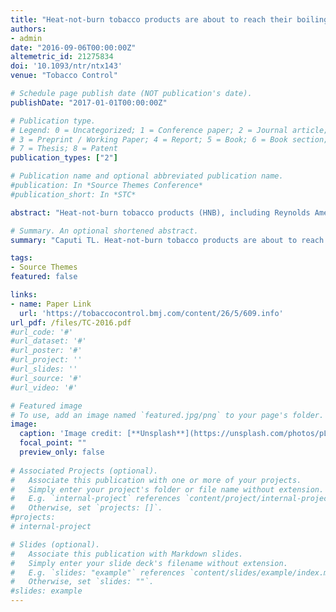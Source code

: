 ```yaml
---
title: "Heat-not-burn tobacco products are about to reach their boiling point"
authors:
- admin
date: "2016-09-06T00:00:00Z"
altemetric_id: 21275834
doi: '10.1093/ntr/ntx143'
venue: "Tobacco Control"

# Schedule page publish date (NOT publication's date). 
publishDate: "2017-01-01T00:00:00Z"

# Publication type.
# Legend: 0 = Uncategorized; 1 = Conference paper; 2 = Journal article;
# 3 = Preprint / Working Paper; 4 = Report; 5 = Book; 6 = Book section;
# 7 = Thesis; 8 = Patent 
publication_types: ["2"]

# Publication name and optional abbreviated publication name. 
#publication: In *Source Themes Conference*
#publication_short: In *STC*

abstract: "Heat-not-burn tobacco products (HNB), including Reynolds American’s (RA) ‘Eclipse’ and ‘Revo’ and Philip Morris International’s (PMI) ‘Heatbar’, are devices that heat tobacco to ∼500°F, producing an inhalable aerosol. Since 1988, tobacco companies have perennially introduced HNB and marketed them as healthier than conventional cigarettes. These claims, refuted by researchers,1 failed to lure consumers. Each reincarnation of HNB was commercially unsuccessful, and most HNB productswere discontinued shortly after their introduction."

# Summary. An optional shortened abstract.
summary: "Caputi TL. Heat-not-burn tobacco products are about to reach their boiling point. Tobacco Control. 2016 Aug 24:tobaccocontrol-2016."

tags:
- Source Themes
featured: false

links:
- name: Paper Link
  url: 'https://tobaccocontrol.bmj.com/content/26/5/609.info'
url_pdf: /files/TC-2016.pdf
#url_code: '#'
#url_dataset: '#'
#url_poster: '#'
#url_project: ''
#url_slides: ''
#url_source: '#'
#url_video: '#'

# Featured image
# To use, add an image named `featured.jpg/png` to your page's folder. 
image:
  caption: 'Image credit: [**Unsplash**](https://unsplash.com/photos/pLCdAaMFLTE)'
  focal_point: ""
  preview_only: false
 
# Associated Projects (optional).
#   Associate this publication with one or more of your projects.
#   Simply enter your project's folder or file name without extension.
#   E.g. `internal-project` references `content/project/internal-project/index.md`.
#   Otherwise, set `projects: []`.
#projects:
# internal-project

# Slides (optional).
#   Associate this publication with Markdown slides.
#   Simply enter your slide deck's filename without extension.
#   E.g. `slides: "example"` references `content/slides/example/index.md`.
#   Otherwise, set `slides: ""`.
#slides: example
---
```

